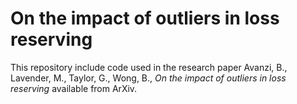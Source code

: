 # On the impact of outliers in loss reserving

This repository include code used in the research paper 
Avanzi, B., Lavender, M., Taylor, G., Wong, B., *On the impact of outliers in loss reserving* available from ArXiv.
